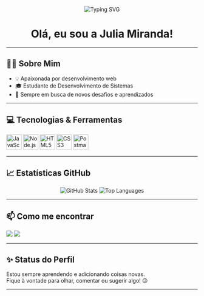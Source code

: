 <p align="center">
  <img src="https://readme-typing-svg.herokuapp.com/?font=Poppins&weight=800&size=45&pause=900&color=D565F2&background=FFFFFF00&center=true&vCenter=true&repeat=false&width=1000&lines=Bem-vindo+ao+meu+GitHub!+%F0%9F%91%8B" alt="Typing SVG" />
</p>


<h1 align="center">Olá, eu sou a Julia Miranda! </h1>

---

## 🧑‍💻 Sobre Mim

- 💡 Apaixonada por desenvolvimento web
- 🎓 Estudante de Desenvolvimento de Sistemas
- 🚀 Sempre em busca de novos desafios e aprendizados


---

## 💻 Tecnologias & Ferramentas

<p align="left">
  <img src="https://cdn.jsdelivr.net/gh/devicons/devicon/icons/javascript/javascript-original.svg" alt="JavaScript" width="40" height="40" />
  <img src="https://cdn.jsdelivr.net/gh/devicons/devicon/icons/nodejs/nodejs-original.svg" alt="Node.js" width="40" height="40" />
  <img src="https://cdn.jsdelivr.net/gh/devicons/devicon/icons/html5/html5-original.svg" alt="HTML5" width="40" height="40" />
  <img src="https://cdn.jsdelivr.net/gh/devicons/devicon/icons/css3/css3-original.svg" alt="CSS3" width="40" height="40" />
  <img src="https://www.vectorlogo.zone/logos/getpostman/getpostman-icon.svg" alt="Postman" width="40" height="40" />
</p>

---

## 📈 Estatísticas GitHub

<p align="center">
  <img src="https://github-readme-stats.vercel.app/api?username=juliaefmiranda&show_icons=true&theme=radical" alt="GitHub Stats" />
  <img src="https://github-readme-stats.vercel.app/api/top-langs/?username=juliaefmiranda&layout=compact&theme=radical" alt="Top Languages" />
</p>


---

## 📫 Como me encontrar

<p align="left">
  <a href="mailto:juliaefmiranda@gmail.com"><img src="https://img.shields.io/badge/E--mail-D565F2?style=for-the-badge&logo=gmail&logoColor=white" /></a>
  <a href="https://www.linkedin.com/in/juliaefmiranda/"><img src="https://img.shields.io/badge/LinkedIn-D565F2?style=for-the-badge&logo=linkedin&logoColor=white" /></a>

</p>

---

## ✨ Status do Perfil

Estou sempre aprendendo e adicionando coisas novas.  
Fique à vontade para olhar, comentar ou sugerir algo! 😉

---
